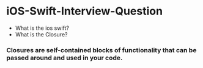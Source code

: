 # iOS-Swift-Interview-Question

- What is the ios swift?
- What is the Closure?
### Closures are self-contained blocks of functionality that can be passed around and used in your code.
